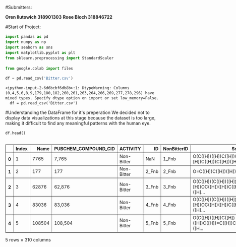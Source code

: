 #Submitters:

**Oren Ilutowich 318901303**
**Roee Bloch 318846722**


#Start of Project:


```python
import pandas as pd
import numpy as np
import seaborn as sns
import matplotlib.pyplot as plt
from sklearn.preprocessing import StandardScaler

from google.colab import files
```


```python
df = pd.read_csv('Bitter.csv')
```

    <ipython-input-2-6d6bcbf6db8b>:1: DtypeWarning: Columns (0,4,5,6,8,9,179,180,182,260,261,263,264,266,269,277,278,296) have mixed types. Specify dtype option on import or set low_memory=False.
      df = pd.read_csv('Bitter.csv')
    

#Understanding the DataFrame for it's preperation
We decided not to display data visualizations at this stage because the dataset is too large, making it difficult to find any meaningful patterns with the human eye.


```python
df.head()
```





  <div id="df-c2b4caec-9351-4525-9ad3-53108ce52e77" class="colab-df-container">
    <div>
<style scoped>
    .dataframe tbody tr th:only-of-type {
        vertical-align: middle;
    }

    .dataframe tbody tr th {
        vertical-align: top;
    }

    .dataframe thead th {
        text-align: right;
    }
</style>
<table border="1" class="dataframe">
  <thead>
    <tr style="text-align: right;">
      <th></th>
      <th>Index</th>
      <th>Name</th>
      <th>PUBCHEM_COMPOUND_CID</th>
      <th>ACTIVITY</th>
      <th>ID</th>
      <th>NonBitterID</th>
      <th>Smiles</th>
      <th>Frequency</th>
      <th>Canonical_Smiles</th>
      <th>Standardize_Actions_Taken</th>
      <th>...</th>
      <th>Kappa_2_AM</th>
      <th>Kappa_3</th>
      <th>Kappa_3_AM</th>
      <th>PHI</th>
      <th>SC_0</th>
      <th>SC_1</th>
      <th>SC_2</th>
      <th>SC_3_C</th>
      <th>SC_3_CH</th>
      <th>SC_3_P</th>
    </tr>
  </thead>
  <tbody>
    <tr>
      <th>0</th>
      <td>1</td>
      <td>7765</td>
      <td>7,765</td>
      <td>Non-Bitter</td>
      <td>NaN</td>
      <td>1_Fnb</td>
      <td>O(C([H])([H])C([H])([H])[H])C([H])(C([H])([H])...</td>
      <td>1.0</td>
      <td>CCOC(C)OCC</td>
      <td>NaN</td>
      <td>...</td>
      <td>5.06450</td>
      <td>5.00000</td>
      <td>4.92000</td>
      <td>5.01386</td>
      <td>8.0</td>
      <td>7.0</td>
      <td>7.0</td>
      <td>1.0</td>
      <td>0.0</td>
      <td>6.0</td>
    </tr>
    <tr>
      <th>1</th>
      <td>2</td>
      <td>177</td>
      <td>177</td>
      <td>Non-Bitter</td>
      <td>2_Fnb</td>
      <td>2_Fnb</td>
      <td>O=C([H])C([H])([H])[H]</td>
      <td>1.0</td>
      <td>CC=O</td>
      <td>NaN</td>
      <td>...</td>
      <td>1.67000</td>
      <td>0.00000</td>
      <td>0.00000</td>
      <td>1.48630</td>
      <td>3.0</td>
      <td>2.0</td>
      <td>1.0</td>
      <td>0.0</td>
      <td>0.0</td>
      <td>0.0</td>
    </tr>
    <tr>
      <th>2</th>
      <td>3</td>
      <td>62876</td>
      <td>62,876</td>
      <td>Non-Bitter</td>
      <td>3_Fnb</td>
      <td>3_Fnb</td>
      <td>O(C([H])(C([H])([H])[H])OC([H])([H])C([H])([H]...</td>
      <td>1.0</td>
      <td>CCCCOC(C)OCCc1ccccc1</td>
      <td>StandardizeStereo\nStandardizeStereo_ChiralFlag</td>
      <td>...</td>
      <td>8.31033</td>
      <td>7.05817</td>
      <td>6.36993</td>
      <td>6.85916</td>
      <td>16.0</td>
      <td>16.0</td>
      <td>18.0</td>
      <td>2.0</td>
      <td>0.0</td>
      <td>19.0</td>
    </tr>
    <tr>
      <th>3</th>
      <td>4</td>
      <td>83036</td>
      <td>83,036</td>
      <td>Non-Bitter</td>
      <td>4_Fnb</td>
      <td>4_Fnb</td>
      <td>O(C([H])(C([H])([H])[H])OC([H])([H])C([H])([H]...</td>
      <td>1.0</td>
      <td>CC(C)CCOC(C)OCCC(C)C</td>
      <td>NaN</td>
      <td>...</td>
      <td>8.24664</td>
      <td>11.00000</td>
      <td>10.92000</td>
      <td>8.19952</td>
      <td>14.0</td>
      <td>13.0</td>
      <td>15.0</td>
      <td>3.0</td>
      <td>0.0</td>
      <td>12.0</td>
    </tr>
    <tr>
      <th>4</th>
      <td>5</td>
      <td>108504</td>
      <td>108,504</td>
      <td>Non-Bitter</td>
      <td>5_Fnb</td>
      <td>5_Fnb</td>
      <td>O(C([H])([H])C([H])([H])C([H])=C([H])C([H])([H...</td>
      <td>1.0</td>
      <td>CCOC(C)OCCC=CCC</td>
      <td>StandardizeStereo\nStandardizeStereo_ChiralFlag</td>
      <td>...</td>
      <td>8.75380</td>
      <td>9.00000</td>
      <td>8.65999</td>
      <td>8.50578</td>
      <td>12.0</td>
      <td>11.0</td>
      <td>11.0</td>
      <td>1.0</td>
      <td>0.0</td>
      <td>10.0</td>
    </tr>
  </tbody>
</table>
<p>5 rows × 310 columns</p>
</div>
    <div class="colab-df-buttons">

  <div class="colab-df-container">
    <button class="colab-df-convert" onclick="convertToInteractive('df-c2b4caec-9351-4525-9ad3-53108ce52e77')"
            title="Convert this dataframe to an interactive table."
            style="display:none;">

  <svg xmlns="http://www.w3.org/2000/svg" height="24px" viewBox="0 -960 960 960">
    <path d="M120-120v-720h720v720H120Zm60-500h600v-160H180v160Zm220 220h160v-160H400v160Zm0 220h160v-160H400v160ZM180-400h160v-160H180v160Zm440 0h160v-160H620v160ZM180-180h160v-160H180v160Zm440 0h160v-160H620v160Z"/>
  </svg>
    </button>

  <style>
    .colab-df-container {
      display:flex;
      gap: 12px;
    }

    .colab-df-convert {
      background-color: #E8F0FE;
      border: none;
      border-radius: 50%;
      cursor: pointer;
      display: none;
      fill: #1967D2;
      height: 32px;
      padding: 0 0 0 0;
      width: 32px;
    }

    .colab-df-convert:hover {
      background-color: #E2EBFA;
      box-shadow: 0px 1px 2px rgba(60, 64, 67, 0.3), 0px 1px 3px 1px rgba(60, 64, 67, 0.15);
      fill: #174EA6;
    }

    .colab-df-buttons div {
      margin-bottom: 4px;
    }

    [theme=dark] .colab-df-convert {
      background-color: #3B4455;
      fill: #D2E3FC;
    }

    [theme=dark] .colab-df-convert:hover {
      background-color: #434B5C;
      box-shadow: 0px 1px 3px 1px rgba(0, 0, 0, 0.15);
      filter: drop-shadow(0px 1px 2px rgba(0, 0, 0, 0.3));
      fill: #FFFFFF;
    }
  </style>

    <script>
      const buttonEl =
        document.querySelector('#df-c2b4caec-9351-4525-9ad3-53108ce52e77 button.colab-df-convert');
      buttonEl.style.display =
        google.colab.kernel.accessAllowed ? 'block' : 'none';

      async function convertToInteractive(key) {
        const element = document.querySelector('#df-c2b4caec-9351-4525-9ad3-53108ce52e77');
        const dataTable =
          await google.colab.kernel.invokeFunction('convertToInteractive',
                                                    [key], {});
        if (!dataTable) return;

        const docLinkHtml = 'Like what you see? Visit the ' +
          '<a target="_blank" href=https://colab.research.google.com/notebooks/data_table.ipynb>data table notebook</a>'
          + ' to learn more about interactive tables.';
        element.innerHTML = '';
        dataTable['output_type'] = 'display_data';
        await google.colab.output.renderOutput(dataTable, element);
        const docLink = document.createElement('div');
        docLink.innerHTML = docLinkHtml;
        element.appendChild(docLink);
      }
    </script>
  </div>


<div id="df-4b75b17e-4881-44a8-b627-ca211222cb2d">
  <button class="colab-df-quickchart" onclick="quickchart('df-4b75b17e-4881-44a8-b627-ca211222cb2d')"
            title="Suggest charts"
            style="display:none;">

<svg xmlns="http://www.w3.org/2000/svg" height="24px"viewBox="0 0 24 24"
     width="24px">
    <g>
        <path d="M19 3H5c-1.1 0-2 .9-2 2v14c0 1.1.9 2 2 2h14c1.1 0 2-.9 2-2V5c0-1.1-.9-2-2-2zM9 17H7v-7h2v7zm4 0h-2V7h2v10zm4 0h-2v-4h2v4z"/>
    </g>
</svg>
  </button>

<style>
  .colab-df-quickchart {
      --bg-color: #E8F0FE;
      --fill-color: #1967D2;
      --hover-bg-color: #E2EBFA;
      --hover-fill-color: #174EA6;
      --disabled-fill-color: #AAA;
      --disabled-bg-color: #DDD;
  }

  [theme=dark] .colab-df-quickchart {
      --bg-color: #3B4455;
      --fill-color: #D2E3FC;
      --hover-bg-color: #434B5C;
      --hover-fill-color: #FFFFFF;
      --disabled-bg-color: #3B4455;
      --disabled-fill-color: #666;
  }

  .colab-df-quickchart {
    background-color: var(--bg-color);
    border: none;
    border-radius: 50%;
    cursor: pointer;
    display: none;
    fill: var(--fill-color);
    height: 32px;
    padding: 0;
    width: 32px;
  }

  .colab-df-quickchart:hover {
    background-color: var(--hover-bg-color);
    box-shadow: 0 1px 2px rgba(60, 64, 67, 0.3), 0 1px 3px 1px rgba(60, 64, 67, 0.15);
    fill: var(--button-hover-fill-color);
  }

  .colab-df-quickchart-complete:disabled,
  .colab-df-quickchart-complete:disabled:hover {
    background-color: var(--disabled-bg-color);
    fill: var(--disabled-fill-color);
    box-shadow: none;
  }

  .colab-df-spinner {
    border: 2px solid var(--fill-color);
    border-color: transparent;
    border-bottom-color: var(--fill-color);
    animation:
      spin 1s steps(1) infinite;
  }

  @keyframes spin {
    0% {
      border-color: transparent;
      border-bottom-color: var(--fill-color);
      border-left-color: var(--fill-color);
    }
    20% {
      border-color: transparent;
      border-left-color: var(--fill-color);
      border-top-color: var(--fill-color);
    }
    30% {
      border-color: transparent;
      border-left-color: var(--fill-color);
      border-top-color: var(--fill-color);
      border-right-color: var(--fill-color);
    }
    40% {
      border-color: transparent;
      border-right-color: var(--fill-color);
      border-top-color: var(--fill-color);
    }
    60% {
      border-color: transparent;
      border-right-color: var(--fill-color);
    }
    80% {
      border-color: transparent;
      border-right-color: var(--fill-color);
      border-bottom-color: var(--fill-color);
    }
    90% {
      border-color: transparent;
      border-bottom-color: var(--fill-color);
    }
  }
</style>

  <script>
    async function quickchart(key) {
      const quickchartButtonEl =
        document.querySelector('#' + key + ' button');
      quickchartButtonEl.disabled = true;  // To prevent multiple clicks.
      quickchartButtonEl.classList.add('colab-df-spinner');
      try {
        const charts = await google.colab.kernel.invokeFunction(
            'suggestCharts', [key], {});
      } catch (error) {
        console.error('Error during call to suggestCharts:', error);
      }
      quickchartButtonEl.classList.remove('colab-df-spinner');
      quickchartButtonEl.classList.add('colab-df-quickchart-complete');
    }
    (() => {
      let quickchartButtonEl =
        document.querySelector('#df-4b75b17e-4881-44a8-b627-ca211222cb2d button');
      quickchartButtonEl.style.display =
        google.colab.kernel.accessAllowed ? 'block' : 'none';
    })();
  </script>
</div>

    </div>
  </div>





```python
df.shape
```




    (2075, 310)




```python
df.describe()
```





  <div id="df-4822b446-b2fd-40de-a73e-7a4d4d3e42b8" class="colab-df-container">
    <div>
<style scoped>
    .dataframe tbody tr th:only-of-type {
        vertical-align: middle;
    }

    .dataframe tbody tr th {
        vertical-align: top;
    }

    .dataframe thead th {
        text-align: right;
    }
</style>
<table border="1" class="dataframe">
  <thead>
    <tr style="text-align: right;">
      <th></th>
      <th>Frequency</th>
      <th>ALogP98</th>
      <th>ALogP98_Unknown</th>
      <th>ES_Sum_aaaC</th>
      <th>ES_Sum_aaCH</th>
      <th>ES_Sum_aaN</th>
      <th>ES_Sum_aaNH</th>
      <th>ES_Sum_aaO</th>
      <th>ES_Sum_aaS</th>
      <th>ES_Sum_aasC</th>
      <th>...</th>
      <th>Kappa_2_AM</th>
      <th>Kappa_3</th>
      <th>Kappa_3_AM</th>
      <th>PHI</th>
      <th>SC_0</th>
      <th>SC_1</th>
      <th>SC_2</th>
      <th>SC_3_C</th>
      <th>SC_3_CH</th>
      <th>SC_3_P</th>
    </tr>
  </thead>
  <tbody>
    <tr>
      <th>count</th>
      <td>1528.0</td>
      <td>2074.000000</td>
      <td>2074.000000</td>
      <td>2075.000000</td>
      <td>2075.000000</td>
      <td>2075.000000</td>
      <td>2075.000000</td>
      <td>2075.000000</td>
      <td>2075.000000</td>
      <td>2075.000000</td>
      <td>...</td>
      <td>2074.000000</td>
      <td>2074.000000</td>
      <td>2074.000000</td>
      <td>2074.000000</td>
      <td>2074.000000</td>
      <td>2074.000000</td>
      <td>2074.000000</td>
      <td>2074.000000</td>
      <td>2074.000000</td>
      <td>2074.000000</td>
    </tr>
    <tr>
      <th>mean</th>
      <td>1.0</td>
      <td>1.963849</td>
      <td>0.036644</td>
      <td>0.062817</td>
      <td>3.634440</td>
      <td>0.449053</td>
      <td>0.052508</td>
      <td>0.220668</td>
      <td>0.023923</td>
      <td>0.563807</td>
      <td>...</td>
      <td>5.698783</td>
      <td>5.007059</td>
      <td>4.492908</td>
      <td>4.792347</td>
      <td>14.308100</td>
      <td>14.430569</td>
      <td>18.829315</td>
      <td>4.572806</td>
      <td>0.009643</td>
      <td>22.341369</td>
    </tr>
    <tr>
      <th>std</th>
      <td>0.0</td>
      <td>1.995334</td>
      <td>0.200356</td>
      <td>0.388360</td>
      <td>5.113806</td>
      <td>1.798219</td>
      <td>0.468336</td>
      <td>1.111293</td>
      <td>0.192800</td>
      <td>1.601901</td>
      <td>...</td>
      <td>4.204547</td>
      <td>4.140302</td>
      <td>3.910648</td>
      <td>3.898014</td>
      <td>9.387158</td>
      <td>10.276977</td>
      <td>15.720478</td>
      <td>5.342107</td>
      <td>0.102565</td>
      <td>22.543845</td>
    </tr>
    <tr>
      <th>min</th>
      <td>1.0</td>
      <td>-24.030000</td>
      <td>0.000000</td>
      <td>0.000000</td>
      <td>0.000000</td>
      <td>0.000000</td>
      <td>0.000000</td>
      <td>0.000000</td>
      <td>0.000000</td>
      <td>-47.474000</td>
      <td>...</td>
      <td>0.000000</td>
      <td>0.000000</td>
      <td>0.000000</td>
      <td>0.000000</td>
      <td>2.000000</td>
      <td>1.000000</td>
      <td>0.000000</td>
      <td>0.000000</td>
      <td>0.000000</td>
      <td>0.000000</td>
    </tr>
    <tr>
      <th>25%</th>
      <td>1.0</td>
      <td>1.073750</td>
      <td>0.000000</td>
      <td>0.000000</td>
      <td>0.000000</td>
      <td>0.000000</td>
      <td>0.000000</td>
      <td>0.000000</td>
      <td>0.000000</td>
      <td>0.000000</td>
      <td>...</td>
      <td>3.384270</td>
      <td>2.493070</td>
      <td>2.062140</td>
      <td>2.639703</td>
      <td>10.000000</td>
      <td>9.000000</td>
      <td>10.000000</td>
      <td>2.000000</td>
      <td>0.000000</td>
      <td>10.000000</td>
    </tr>
    <tr>
      <th>50%</th>
      <td>1.0</td>
      <td>2.074000</td>
      <td>0.000000</td>
      <td>0.000000</td>
      <td>0.000000</td>
      <td>0.000000</td>
      <td>0.000000</td>
      <td>0.000000</td>
      <td>0.000000</td>
      <td>0.000000</td>
      <td>...</td>
      <td>4.905980</td>
      <td>4.000000</td>
      <td>3.446685</td>
      <td>3.976895</td>
      <td>12.000000</td>
      <td>12.000000</td>
      <td>15.000000</td>
      <td>3.000000</td>
      <td>0.000000</td>
      <td>16.000000</td>
    </tr>
    <tr>
      <th>75%</th>
      <td>1.0</td>
      <td>3.011250</td>
      <td>0.000000</td>
      <td>0.000000</td>
      <td>7.054500</td>
      <td>0.000000</td>
      <td>0.000000</td>
      <td>0.000000</td>
      <td>0.000000</td>
      <td>1.069500</td>
      <td>...</td>
      <td>7.086882</td>
      <td>6.393018</td>
      <td>5.862315</td>
      <td>6.066800</td>
      <td>16.750000</td>
      <td>17.000000</td>
      <td>22.000000</td>
      <td>6.000000</td>
      <td>0.000000</td>
      <td>27.000000</td>
    </tr>
    <tr>
      <th>max</th>
      <td>1.0</td>
      <td>22.258000</td>
      <td>2.000000</td>
      <td>4.855000</td>
      <td>35.843000</td>
      <td>21.678000</td>
      <td>8.359000</td>
      <td>10.961000</td>
      <td>1.758000</td>
      <td>13.481000</td>
      <td>...</td>
      <td>106.229000</td>
      <td>91.331300</td>
      <td>75.061700</td>
      <td>89.578200</td>
      <td>246.000000</td>
      <td>252.000000</td>
      <td>340.000000</td>
      <td>82.000000</td>
      <td>2.000000</td>
      <td>398.000000</td>
    </tr>
  </tbody>
</table>
<p>8 rows × 274 columns</p>
</div>
    <div class="colab-df-buttons">

  <div class="colab-df-container">
    <button class="colab-df-convert" onclick="convertToInteractive('df-4822b446-b2fd-40de-a73e-7a4d4d3e42b8')"
            title="Convert this dataframe to an interactive table."
            style="display:none;">

  <svg xmlns="http://www.w3.org/2000/svg" height="24px" viewBox="0 -960 960 960">
    <path d="M120-120v-720h720v720H120Zm60-500h600v-160H180v160Zm220 220h160v-160H400v160Zm0 220h160v-160H400v160ZM180-400h160v-160H180v160Zm440 0h160v-160H620v160ZM180-180h160v-160H180v160Zm440 0h160v-160H620v160Z"/>
  </svg>
    </button>

  <style>
    .colab-df-container {
      display:flex;
      gap: 12px;
    }

    .colab-df-convert {
      background-color: #E8F0FE;
      border: none;
      border-radius: 50%;
      cursor: pointer;
      display: none;
      fill: #1967D2;
      height: 32px;
      padding: 0 0 0 0;
      width: 32px;
    }

    .colab-df-convert:hover {
      background-color: #E2EBFA;
      box-shadow: 0px 1px 2px rgba(60, 64, 67, 0.3), 0px 1px 3px 1px rgba(60, 64, 67, 0.15);
      fill: #174EA6;
    }

    .colab-df-buttons div {
      margin-bottom: 4px;
    }

    [theme=dark] .colab-df-convert {
      background-color: #3B4455;
      fill: #D2E3FC;
    }

    [theme=dark] .colab-df-convert:hover {
      background-color: #434B5C;
      box-shadow: 0px 1px 3px 1px rgba(0, 0, 0, 0.15);
      filter: drop-shadow(0px 1px 2px rgba(0, 0, 0, 0.3));
      fill: #FFFFFF;
    }
  </style>

    <script>
      const buttonEl =
        document.querySelector('#df-4822b446-b2fd-40de-a73e-7a4d4d3e42b8 button.colab-df-convert');
      buttonEl.style.display =
        google.colab.kernel.accessAllowed ? 'block' : 'none';

      async function convertToInteractive(key) {
        const element = document.querySelector('#df-4822b446-b2fd-40de-a73e-7a4d4d3e42b8');
        const dataTable =
          await google.colab.kernel.invokeFunction('convertToInteractive',
                                                    [key], {});
        if (!dataTable) return;

        const docLinkHtml = 'Like what you see? Visit the ' +
          '<a target="_blank" href=https://colab.research.google.com/notebooks/data_table.ipynb>data table notebook</a>'
          + ' to learn more about interactive tables.';
        element.innerHTML = '';
        dataTable['output_type'] = 'display_data';
        await google.colab.output.renderOutput(dataTable, element);
        const docLink = document.createElement('div');
        docLink.innerHTML = docLinkHtml;
        element.appendChild(docLink);
      }
    </script>
  </div>


<div id="df-522be352-0d45-435d-964d-3b17d32e2226">
  <button class="colab-df-quickchart" onclick="quickchart('df-522be352-0d45-435d-964d-3b17d32e2226')"
            title="Suggest charts"
            style="display:none;">

<svg xmlns="http://www.w3.org/2000/svg" height="24px"viewBox="0 0 24 24"
     width="24px">
    <g>
        <path d="M19 3H5c-1.1 0-2 .9-2 2v14c0 1.1.9 2 2 2h14c1.1 0 2-.9 2-2V5c0-1.1-.9-2-2-2zM9 17H7v-7h2v7zm4 0h-2V7h2v10zm4 0h-2v-4h2v4z"/>
    </g>
</svg>
  </button>

<style>
  .colab-df-quickchart {
      --bg-color: #E8F0FE;
      --fill-color: #1967D2;
      --hover-bg-color: #E2EBFA;
      --hover-fill-color: #174EA6;
      --disabled-fill-color: #AAA;
      --disabled-bg-color: #DDD;
  }

  [theme=dark] .colab-df-quickchart {
      --bg-color: #3B4455;
      --fill-color: #D2E3FC;
      --hover-bg-color: #434B5C;
      --hover-fill-color: #FFFFFF;
      --disabled-bg-color: #3B4455;
      --disabled-fill-color: #666;
  }

  .colab-df-quickchart {
    background-color: var(--bg-color);
    border: none;
    border-radius: 50%;
    cursor: pointer;
    display: none;
    fill: var(--fill-color);
    height: 32px;
    padding: 0;
    width: 32px;
  }

  .colab-df-quickchart:hover {
    background-color: var(--hover-bg-color);
    box-shadow: 0 1px 2px rgba(60, 64, 67, 0.3), 0 1px 3px 1px rgba(60, 64, 67, 0.15);
    fill: var(--button-hover-fill-color);
  }

  .colab-df-quickchart-complete:disabled,
  .colab-df-quickchart-complete:disabled:hover {
    background-color: var(--disabled-bg-color);
    fill: var(--disabled-fill-color);
    box-shadow: none;
  }

  .colab-df-spinner {
    border: 2px solid var(--fill-color);
    border-color: transparent;
    border-bottom-color: var(--fill-color);
    animation:
      spin 1s steps(1) infinite;
  }

  @keyframes spin {
    0% {
      border-color: transparent;
      border-bottom-color: var(--fill-color);
      border-left-color: var(--fill-color);
    }
    20% {
      border-color: transparent;
      border-left-color: var(--fill-color);
      border-top-color: var(--fill-color);
    }
    30% {
      border-color: transparent;
      border-left-color: var(--fill-color);
      border-top-color: var(--fill-color);
      border-right-color: var(--fill-color);
    }
    40% {
      border-color: transparent;
      border-right-color: var(--fill-color);
      border-top-color: var(--fill-color);
    }
    60% {
      border-color: transparent;
      border-right-color: var(--fill-color);
    }
    80% {
      border-color: transparent;
      border-right-color: var(--fill-color);
      border-bottom-color: var(--fill-color);
    }
    90% {
      border-color: transparent;
      border-bottom-color: var(--fill-color);
    }
  }
</style>

  <script>
    async function quickchart(key) {
      const quickchartButtonEl =
        document.querySelector('#' + key + ' button');
      quickchartButtonEl.disabled = true;  // To prevent multiple clicks.
      quickchartButtonEl.classList.add('colab-df-spinner');
      try {
        const charts = await google.colab.kernel.invokeFunction(
            'suggestCharts', [key], {});
      } catch (error) {
        console.error('Error during call to suggestCharts:', error);
      }
      quickchartButtonEl.classList.remove('colab-df-spinner');
      quickchartButtonEl.classList.add('colab-df-quickchart-complete');
    }
    (() => {
      let quickchartButtonEl =
        document.querySelector('#df-522be352-0d45-435d-964d-3b17d32e2226 button');
      quickchartButtonEl.style.display =
        google.colab.kernel.accessAllowed ? 'block' : 'none';
    })();
  </script>
</div>

    </div>
  </div>





```python
df.columns
```




    Index(['Index', 'Name', 'PUBCHEM_COMPOUND_CID', 'ACTIVITY', 'ID',
           'NonBitterID', 'Smiles', 'Frequency', 'Canonical_Smiles',
           'Standardize_Actions_Taken',
           ...
           'Kappa_2_AM', 'Kappa_3', 'Kappa_3_AM', 'PHI', 'SC_0', 'SC_1', 'SC_2',
           'SC_3_C', 'SC_3_CH', 'SC_3_P'],
          dtype='object', length=310)




```python
df.dtypes.unique()
```




    array([dtype('O'), dtype('float64'), dtype('int64'), dtype('bool')],
          dtype=object)




```python
df.isnull().sum().sort_values(ascending=0)
```




<div>
<style scoped>
    .dataframe tbody tr th:only-of-type {
        vertical-align: middle;
    }

    .dataframe tbody tr th {
        vertical-align: top;
    }

    .dataframe thead th {
        text-align: right;
    }
</style>
<table border="1" class="dataframe">
  <thead>
    <tr style="text-align: right;">
      <th></th>
      <th>0</th>
    </tr>
  </thead>
  <tbody>
    <tr>
      <th>Standardize_Actions_Taken</th>
      <td>1674</td>
    </tr>
    <tr>
      <th>ID</th>
      <td>679</td>
    </tr>
    <tr>
      <th>Smiles</th>
      <td>547</td>
    </tr>
    <tr>
      <th>Canonical_Smiles</th>
      <td>547</td>
    </tr>
    <tr>
      <th>Frequency</th>
      <td>547</td>
    </tr>
    <tr>
      <th>...</th>
      <td>...</td>
    </tr>
    <tr>
      <th>ES_Count_sssCH</th>
      <td>0</td>
    </tr>
    <tr>
      <th>ES_Count_sssdAs</th>
      <td>0</td>
    </tr>
    <tr>
      <th>ES_Count_ssSe</th>
      <td>0</td>
    </tr>
    <tr>
      <th>ES_Count_sssGeH</th>
      <td>0</td>
    </tr>
    <tr>
      <th>ES_Count_ssssB</th>
      <td>0</td>
    </tr>
  </tbody>
</table>
<p>310 rows × 1 columns</p>
</div><br><label><b>dtype:</b> int64</label>



#Creating a new copy of the DataFrame excluding features with non-beneficiary data:


```python
new_df = df.copy()
```


```python
new_df['ACTIVITY'].replace(['Bitter', 'Non-Bitter'], [int(1), int(0)], inplace=True)
```

    <ipython-input-10-39960398d54f>:1: FutureWarning: A value is trying to be set on a copy of a DataFrame or Series through chained assignment using an inplace method.
    The behavior will change in pandas 3.0. This inplace method will never work because the intermediate object on which we are setting values always behaves as a copy.
    
    For example, when doing 'df[col].method(value, inplace=True)', try using 'df.method({col: value}, inplace=True)' or df[col] = df[col].method(value) instead, to perform the operation inplace on the original object.
    
    
      new_df['ACTIVITY'].replace(['Bitter', 'Non-Bitter'], [int(1), int(0)], inplace=True)
    <ipython-input-10-39960398d54f>:1: FutureWarning: Downcasting behavior in `replace` is deprecated and will be removed in a future version. To retain the old behavior, explicitly call `result.infer_objects(copy=False)`. To opt-in to the future behavior, set `pd.set_option('future.no_silent_downcasting', True)`
      new_df['ACTIVITY'].replace(['Bitter', 'Non-Bitter'], [int(1), int(0)], inplace=True)
    


```python
cols_to_remove = new_df.select_dtypes(include='object').columns
new_df = new_df.drop(columns=cols_to_remove)

print(cols_to_remove, len(cols_to_remove))
print("New Shape: ", new_df.shape)

# Columns that are from type object, to be removed
```

    Index(['Index', 'Name', 'PUBCHEM_COMPOUND_CID', 'ID', 'NonBitterID', 'Smiles',
           'Canonical_Smiles', 'Standardize_Actions_Taken', 'Apol',
           'Gasteiger_Charges', 'Molecular_Formula', 'Molecular_Composition',
           'Molecular_Weight', 'Molecular_Mass', 'VSA_TotalArea',
           'VSA_AtomicAreas', 'VSA_AlogP', 'VSA_MR', 'VSA_PartialCharge',
           'Molecular_SurfaceArea', 'Molecular_PolarSurfaceArea', 'Molecular_SASA',
           'Molecular_PolarSASA', 'Molecular_SAVol', 'E_ADJ_equ', 'E_ADJ_mag',
           'E_DIST_equ', 'E_DIST_mag', 'V_ADJ_equ', 'V_ADJ_mag', 'V_DIST_equ',
           'V_DIST_mag', 'Wiener', 'Zagreb'],
          dtype='object') 34
    New Shape:  (2075, 276)
    


```python
cols_to_remove = new_df.columns[new_df.apply(lambda col: col.value_counts().max() > len(df) / 2)]

cols_to_remove = cols_to_remove[cols_to_remove != 'ACTIVITY']  # Exclude 'ACTIVITY' column
new_df = new_df.drop(columns=cols_to_remove)

print(cols_to_remove, len(cols_to_remove))
print("New Shape: ", new_df.shape)

# Columns that have more than 50% of values are the same, to be removed
```

    Index(['Frequency', 'ALogP98_Unknown', 'ES_Sum_aaaC', 'ES_Sum_aaCH',
           'ES_Sum_aaN', 'ES_Sum_aaNH', 'ES_Sum_aaO', 'ES_Sum_aaS', 'ES_Sum_aasC',
           'ES_Sum_aaSe',
           ...
           'Num_UnknownPseudoStereoAtoms', 'Num_MesoStereoAtoms',
           'Num_EnhancedStereoAtoms', 'Num_QueryAtoms', 'Num_QueryBonds',
           'Num_H_Donors', 'Num_H_Donors_Lipinski', 'CHI_3_CH', 'CHI_V_3_CH',
           'SC_3_CH'],
          dtype='object', length=210) 210
    New Shape:  (2075, 66)
    


```python
cols_to_remove = new_df.columns[new_df.isnull().mean() > 0.05]
print(cols_to_remove, len(cols_to_remove))

# Columns that have more than 5% of values as null, there are none, but in theory to be removed
```

    Index([], dtype='object') 0
    


```python
new_df.head()
```





  <div id="df-ac9449c7-a811-4cf4-9f80-edda8f18134e" class="colab-df-container">
    <div>
<style scoped>
    .dataframe tbody tr th:only-of-type {
        vertical-align: middle;
    }

    .dataframe tbody tr th {
        vertical-align: top;
    }

    .dataframe thead th {
        text-align: right;
    }
</style>
<table border="1" class="dataframe">
  <thead>
    <tr style="text-align: right;">
      <th></th>
      <th>ACTIVITY</th>
      <th>ALogP98</th>
      <th>ES_Sum_dO</th>
      <th>ES_Sum_dssC</th>
      <th>ES_Sum_sCH3</th>
      <th>ES_Sum_ssCH2</th>
      <th>ES_Count_dssC</th>
      <th>ES_Count_sCH3</th>
      <th>ES_Count_ssCH2</th>
      <th>LogD</th>
      <th>...</th>
      <th>Kappa_2</th>
      <th>Kappa_2_AM</th>
      <th>Kappa_3</th>
      <th>Kappa_3_AM</th>
      <th>PHI</th>
      <th>SC_0</th>
      <th>SC_1</th>
      <th>SC_2</th>
      <th>SC_3_C</th>
      <th>SC_3_P</th>
    </tr>
  </thead>
  <tbody>
    <tr>
      <th>0</th>
      <td>0</td>
      <td>0.777</td>
      <td>0.000</td>
      <td>0.0</td>
      <td>5.803</td>
      <td>1.446</td>
      <td>0</td>
      <td>3</td>
      <td>2</td>
      <td>0.777</td>
      <td>...</td>
      <td>5.14285</td>
      <td>5.06450</td>
      <td>5.00000</td>
      <td>4.92000</td>
      <td>5.01386</td>
      <td>8.0</td>
      <td>7.0</td>
      <td>7.0</td>
      <td>1.0</td>
      <td>6.0</td>
    </tr>
    <tr>
      <th>1</th>
      <td>0</td>
      <td>-0.183</td>
      <td>8.805</td>
      <td>0.0</td>
      <td>1.444</td>
      <td>0.000</td>
      <td>0</td>
      <td>1</td>
      <td>0</td>
      <td>-0.183</td>
      <td>...</td>
      <td>2.00000</td>
      <td>1.67000</td>
      <td>0.00000</td>
      <td>0.00000</td>
      <td>1.48630</td>
      <td>3.0</td>
      <td>2.0</td>
      <td>1.0</td>
      <td>0.0</td>
      <td>0.0</td>
    </tr>
    <tr>
      <th>2</th>
      <td>0</td>
      <td>3.313</td>
      <td>0.000</td>
      <td>0.0</td>
      <td>4.116</td>
      <td>4.727</td>
      <td>0</td>
      <td>2</td>
      <td>5</td>
      <td>3.313</td>
      <td>...</td>
      <td>9.07407</td>
      <td>8.31033</td>
      <td>7.05817</td>
      <td>6.36993</td>
      <td>6.85916</td>
      <td>16.0</td>
      <td>16.0</td>
      <td>18.0</td>
      <td>2.0</td>
      <td>19.0</td>
    </tr>
    <tr>
      <th>3</th>
      <td>0</td>
      <td>3.240</td>
      <td>0.000</td>
      <td>0.0</td>
      <td>10.781</td>
      <td>3.830</td>
      <td>0</td>
      <td>5</td>
      <td>4</td>
      <td>3.240</td>
      <td>...</td>
      <td>8.31999</td>
      <td>8.24664</td>
      <td>11.00000</td>
      <td>10.92000</td>
      <td>8.19952</td>
      <td>14.0</td>
      <td>13.0</td>
      <td>15.0</td>
      <td>3.0</td>
      <td>12.0</td>
    </tr>
    <tr>
      <th>4</th>
      <td>0</td>
      <td>2.225</td>
      <td>0.000</td>
      <td>0.0</td>
      <td>6.017</td>
      <td>3.537</td>
      <td>0</td>
      <td>3</td>
      <td>4</td>
      <td>2.225</td>
      <td>...</td>
      <td>9.09090</td>
      <td>8.75380</td>
      <td>9.00000</td>
      <td>8.65999</td>
      <td>8.50578</td>
      <td>12.0</td>
      <td>11.0</td>
      <td>11.0</td>
      <td>1.0</td>
      <td>10.0</td>
    </tr>
  </tbody>
</table>
<p>5 rows × 66 columns</p>
</div>
    <div class="colab-df-buttons">

  <div class="colab-df-container">
    <button class="colab-df-convert" onclick="convertToInteractive('df-ac9449c7-a811-4cf4-9f80-edda8f18134e')"
            title="Convert this dataframe to an interactive table."
            style="display:none;">

  <svg xmlns="http://www.w3.org/2000/svg" height="24px" viewBox="0 -960 960 960">
    <path d="M120-120v-720h720v720H120Zm60-500h600v-160H180v160Zm220 220h160v-160H400v160Zm0 220h160v-160H400v160ZM180-400h160v-160H180v160Zm440 0h160v-160H620v160ZM180-180h160v-160H180v160Zm440 0h160v-160H620v160Z"/>
  </svg>
    </button>

  <style>
    .colab-df-container {
      display:flex;
      gap: 12px;
    }

    .colab-df-convert {
      background-color: #E8F0FE;
      border: none;
      border-radius: 50%;
      cursor: pointer;
      display: none;
      fill: #1967D2;
      height: 32px;
      padding: 0 0 0 0;
      width: 32px;
    }

    .colab-df-convert:hover {
      background-color: #E2EBFA;
      box-shadow: 0px 1px 2px rgba(60, 64, 67, 0.3), 0px 1px 3px 1px rgba(60, 64, 67, 0.15);
      fill: #174EA6;
    }

    .colab-df-buttons div {
      margin-bottom: 4px;
    }

    [theme=dark] .colab-df-convert {
      background-color: #3B4455;
      fill: #D2E3FC;
    }

    [theme=dark] .colab-df-convert:hover {
      background-color: #434B5C;
      box-shadow: 0px 1px 3px 1px rgba(0, 0, 0, 0.15);
      filter: drop-shadow(0px 1px 2px rgba(0, 0, 0, 0.3));
      fill: #FFFFFF;
    }
  </style>

    <script>
      const buttonEl =
        document.querySelector('#df-ac9449c7-a811-4cf4-9f80-edda8f18134e button.colab-df-convert');
      buttonEl.style.display =
        google.colab.kernel.accessAllowed ? 'block' : 'none';

      async function convertToInteractive(key) {
        const element = document.querySelector('#df-ac9449c7-a811-4cf4-9f80-edda8f18134e');
        const dataTable =
          await google.colab.kernel.invokeFunction('convertToInteractive',
                                                    [key], {});
        if (!dataTable) return;

        const docLinkHtml = 'Like what you see? Visit the ' +
          '<a target="_blank" href=https://colab.research.google.com/notebooks/data_table.ipynb>data table notebook</a>'
          + ' to learn more about interactive tables.';
        element.innerHTML = '';
        dataTable['output_type'] = 'display_data';
        await google.colab.output.renderOutput(dataTable, element);
        const docLink = document.createElement('div');
        docLink.innerHTML = docLinkHtml;
        element.appendChild(docLink);
      }
    </script>
  </div>


<div id="df-a8468aba-cc63-4358-9c05-f517137547bd">
  <button class="colab-df-quickchart" onclick="quickchart('df-a8468aba-cc63-4358-9c05-f517137547bd')"
            title="Suggest charts"
            style="display:none;">

<svg xmlns="http://www.w3.org/2000/svg" height="24px"viewBox="0 0 24 24"
     width="24px">
    <g>
        <path d="M19 3H5c-1.1 0-2 .9-2 2v14c0 1.1.9 2 2 2h14c1.1 0 2-.9 2-2V5c0-1.1-.9-2-2-2zM9 17H7v-7h2v7zm4 0h-2V7h2v10zm4 0h-2v-4h2v4z"/>
    </g>
</svg>
  </button>

<style>
  .colab-df-quickchart {
      --bg-color: #E8F0FE;
      --fill-color: #1967D2;
      --hover-bg-color: #E2EBFA;
      --hover-fill-color: #174EA6;
      --disabled-fill-color: #AAA;
      --disabled-bg-color: #DDD;
  }

  [theme=dark] .colab-df-quickchart {
      --bg-color: #3B4455;
      --fill-color: #D2E3FC;
      --hover-bg-color: #434B5C;
      --hover-fill-color: #FFFFFF;
      --disabled-bg-color: #3B4455;
      --disabled-fill-color: #666;
  }

  .colab-df-quickchart {
    background-color: var(--bg-color);
    border: none;
    border-radius: 50%;
    cursor: pointer;
    display: none;
    fill: var(--fill-color);
    height: 32px;
    padding: 0;
    width: 32px;
  }

  .colab-df-quickchart:hover {
    background-color: var(--hover-bg-color);
    box-shadow: 0 1px 2px rgba(60, 64, 67, 0.3), 0 1px 3px 1px rgba(60, 64, 67, 0.15);
    fill: var(--button-hover-fill-color);
  }

  .colab-df-quickchart-complete:disabled,
  .colab-df-quickchart-complete:disabled:hover {
    background-color: var(--disabled-bg-color);
    fill: var(--disabled-fill-color);
    box-shadow: none;
  }

  .colab-df-spinner {
    border: 2px solid var(--fill-color);
    border-color: transparent;
    border-bottom-color: var(--fill-color);
    animation:
      spin 1s steps(1) infinite;
  }

  @keyframes spin {
    0% {
      border-color: transparent;
      border-bottom-color: var(--fill-color);
      border-left-color: var(--fill-color);
    }
    20% {
      border-color: transparent;
      border-left-color: var(--fill-color);
      border-top-color: var(--fill-color);
    }
    30% {
      border-color: transparent;
      border-left-color: var(--fill-color);
      border-top-color: var(--fill-color);
      border-right-color: var(--fill-color);
    }
    40% {
      border-color: transparent;
      border-right-color: var(--fill-color);
      border-top-color: var(--fill-color);
    }
    60% {
      border-color: transparent;
      border-right-color: var(--fill-color);
    }
    80% {
      border-color: transparent;
      border-right-color: var(--fill-color);
      border-bottom-color: var(--fill-color);
    }
    90% {
      border-color: transparent;
      border-bottom-color: var(--fill-color);
    }
  }
</style>

  <script>
    async function quickchart(key) {
      const quickchartButtonEl =
        document.querySelector('#' + key + ' button');
      quickchartButtonEl.disabled = true;  // To prevent multiple clicks.
      quickchartButtonEl.classList.add('colab-df-spinner');
      try {
        const charts = await google.colab.kernel.invokeFunction(
            'suggestCharts', [key], {});
      } catch (error) {
        console.error('Error during call to suggestCharts:', error);
      }
      quickchartButtonEl.classList.remove('colab-df-spinner');
      quickchartButtonEl.classList.add('colab-df-quickchart-complete');
    }
    (() => {
      let quickchartButtonEl =
        document.querySelector('#df-a8468aba-cc63-4358-9c05-f517137547bd button');
      quickchartButtonEl.style.display =
        google.colab.kernel.accessAllowed ? 'block' : 'none';
    })();
  </script>
</div>

    </div>
  </div>




##Finding and Removing Features that have high outliers count: (Using IQR)


```python
Q1 = new_df.quantile(0.25)
Q3 = new_df.quantile(0.75)
IQR = Q3 - Q1

outliers = ((new_df < Q1 - 1.5 * IQR) | (new_df > Q3 + 1.5 * IQR))
outlier_percentage = outliers.sum() / len(new_df) * 100

# Drop columns with more than 10% outliers
threshold = 10
columns_to_drop = outlier_percentage[outlier_percentage > threshold].index
new_df = new_df.drop(columns=columns_to_drop)

print(columns_to_drop, len(columns_to_drop))
print("New Shape: ", new_df.shape)
```

    Index(['ES_Sum_dssC', 'ES_Count_dssC'], dtype='object') 2
    New Shape:  (2075, 64)
    

##Finding and Removing rows with too many outliers from the copy DataFrame:


```python
outliers = ((new_df<=(new_df.mean()-3*new_df.std())) | (new_df>=(new_df.mean()+3*new_df.std())))
outliers_count=outliers.sum(axis=1)
outliers_count.sort_values(ascending=0)
```




<div>
<style scoped>
    .dataframe tbody tr th:only-of-type {
        vertical-align: middle;
    }

    .dataframe tbody tr th {
        vertical-align: top;
    }

    .dataframe thead th {
        text-align: right;
    }
</style>
<table border="1" class="dataframe">
  <thead>
    <tr style="text-align: right;">
      <th></th>
      <th>0</th>
    </tr>
  </thead>
  <tbody>
    <tr>
      <th>1434</th>
      <td>55</td>
    </tr>
    <tr>
      <th>1289</th>
      <td>49</td>
    </tr>
    <tr>
      <th>2025</th>
      <td>48</td>
    </tr>
    <tr>
      <th>204</th>
      <td>44</td>
    </tr>
    <tr>
      <th>532</th>
      <td>39</td>
    </tr>
    <tr>
      <th>...</th>
      <td>...</td>
    </tr>
    <tr>
      <th>708</th>
      <td>0</td>
    </tr>
    <tr>
      <th>707</th>
      <td>0</td>
    </tr>
    <tr>
      <th>706</th>
      <td>0</td>
    </tr>
    <tr>
      <th>705</th>
      <td>0</td>
    </tr>
    <tr>
      <th>2074</th>
      <td>0</td>
    </tr>
  </tbody>
</table>
<p>2075 rows × 1 columns</p>
</div><br><label><b>dtype:</b> int64</label>




```python
outliers_rows_to_drop = new_df.index[outliers_count/len(new_df.columns)>0.2]
new_df = new_df.drop(outliers_rows_to_drop)

print(outliers_rows_to_drop, len(outliers_rows_to_drop))
print("New Shape: ", new_df.shape)

# Removing rows where more than 20% of their data are outliers.
```

    Index([ 204,  532, 1108, 1224, 1289, 1421, 1434, 1449, 1450, 1527, 1634, 1672,
           1674, 1681, 1708, 1724, 1733, 1741, 1758, 1767, 1831, 1892, 1916, 1993,
           1999, 2025, 2053, 2055],
          dtype='int64') 28
    New Shape:  (2047, 64)
    

##Finding and Removing variables with high correlation from the copy DataFrame: (keeping one)


```python
corr_matrix = new_df.corr().abs()
corr_matrix = corr_matrix.where(np.triu(np.ones(corr_matrix.shape), k=1).astype(bool))
high_corr_cols = corr_matrix.columns[(corr_matrix.max() > 0.8)].to_list()
new_df = new_df.drop(columns=high_corr_cols)

print(high_corr_cols, len(high_corr_cols))
print("New Shape: ", new_df.shape)

#Removing one of the two variables that have a correlation of more than 0.8 between them.
```

    ['ES_Count_sCH3', 'ES_Count_ssCH2', 'LogD', 'Num_Bonds', 'Num_ExplicitHydrogens', 'Num_ExplicitAtoms', 'Num_ExplicitBonds', 'Num_RingBonds', 'Num_Rings', 'Num_RingAssemblies', 'Num_Rings6', 'Num_Chains', 'Num_ChainAssemblies', 'Num_SingleBonds', 'Num_AliphaticSingleBonds', 'Num_AtomClasses', 'Num_H_Acceptors', 'Num_H_Acceptors_Lipinski', 'Organic_Count', 'Molecular_FractionalPolarSASA', 'CIC', 'IAC_Total', 'SIC', 'CHI_0', 'CHI_1', 'CHI_2', 'CHI_3_C', 'CHI_3_P', 'CHI_V_0', 'CHI_V_1', 'CHI_V_2', 'CHI_V_3_C', 'CHI_V_3_P', 'JY', 'Kappa_1', 'Kappa_1_AM', 'Kappa_2', 'Kappa_2_AM', 'Kappa_3', 'Kappa_3_AM', 'PHI', 'SC_0', 'SC_1', 'SC_2', 'SC_3_C', 'SC_3_P'] 46
    New Shape:  (2047, 18)
    

##The new final DataFrame


```python
new_df
```





  <div id="df-a0f97415-17da-4af0-925b-7b90d1cf4c7a" class="colab-df-container">
    <div>
<style scoped>
    .dataframe tbody tr th:only-of-type {
        vertical-align: middle;
    }

    .dataframe tbody tr th {
        vertical-align: top;
    }

    .dataframe thead th {
        text-align: right;
    }
</style>
<table border="1" class="dataframe">
  <thead>
    <tr style="text-align: right;">
      <th></th>
      <th>ACTIVITY</th>
      <th>ALogP98</th>
      <th>ES_Sum_dO</th>
      <th>ES_Sum_sCH3</th>
      <th>ES_Sum_ssCH2</th>
      <th>Molecular_Solubility</th>
      <th>HBA_Count</th>
      <th>NPlusO_Count</th>
      <th>Num_Atoms</th>
      <th>Num_Hydrogens</th>
      <th>Num_RotatableBonds</th>
      <th>Num_DoubleBonds</th>
      <th>Num_AliphaticDoubleBonds</th>
      <th>Molecular_FractionalPolarSurfaceArea</th>
      <th>BIC</th>
      <th>IAC_Mean</th>
      <th>IC</th>
      <th>JX</th>
    </tr>
  </thead>
  <tbody>
    <tr>
      <th>0</th>
      <td>0</td>
      <td>0.777</td>
      <td>0.000</td>
      <td>5.803</td>
      <td>1.446</td>
      <td>-0.883</td>
      <td>2</td>
      <td>2</td>
      <td>8</td>
      <td>14</td>
      <td>4</td>
      <td>0</td>
      <td>0</td>
      <td>0.126</td>
      <td>0.80146</td>
      <td>1.24067</td>
      <td>2.25000</td>
      <td>2.69601</td>
    </tr>
    <tr>
      <th>1</th>
      <td>0</td>
      <td>-0.183</td>
      <td>8.805</td>
      <td>1.444</td>
      <td>0.000</td>
      <td>0.168</td>
      <td>1</td>
      <td>1</td>
      <td>3</td>
      <td>4</td>
      <td>0</td>
      <td>1</td>
      <td>1</td>
      <td>0.286</td>
      <td>1.00000</td>
      <td>1.37878</td>
      <td>1.58496</td>
      <td>2.04654</td>
    </tr>
    <tr>
      <th>2</th>
      <td>0</td>
      <td>3.313</td>
      <td>0.000</td>
      <td>4.116</td>
      <td>4.727</td>
      <td>-4.081</td>
      <td>2</td>
      <td>2</td>
      <td>16</td>
      <td>22</td>
      <td>8</td>
      <td>3</td>
      <td>0</td>
      <td>0.075</td>
      <td>0.74286</td>
      <td>1.21081</td>
      <td>3.15563</td>
      <td>1.98977</td>
    </tr>
    <tr>
      <th>3</th>
      <td>0</td>
      <td>3.240</td>
      <td>0.000</td>
      <td>10.781</td>
      <td>3.830</td>
      <td>-3.227</td>
      <td>2</td>
      <td>2</td>
      <td>14</td>
      <td>26</td>
      <td>8</td>
      <td>0</td>
      <td>0</td>
      <td>0.075</td>
      <td>0.57316</td>
      <td>1.14115</td>
      <td>2.12095</td>
      <td>3.08772</td>
    </tr>
    <tr>
      <th>4</th>
      <td>0</td>
      <td>2.225</td>
      <td>0.000</td>
      <td>6.017</td>
      <td>3.537</td>
      <td>-2.739</td>
      <td>2</td>
      <td>2</td>
      <td>12</td>
      <td>20</td>
      <td>7</td>
      <td>1</td>
      <td>1</td>
      <td>0.089</td>
      <td>0.79649</td>
      <td>1.19819</td>
      <td>2.85538</td>
      <td>2.97687</td>
    </tr>
    <tr>
      <th>...</th>
      <td>...</td>
      <td>...</td>
      <td>...</td>
      <td>...</td>
      <td>...</td>
      <td>...</td>
      <td>...</td>
      <td>...</td>
      <td>...</td>
      <td>...</td>
      <td>...</td>
      <td>...</td>
      <td>...</td>
      <td>...</td>
      <td>...</td>
      <td>...</td>
      <td>...</td>
      <td>...</td>
    </tr>
    <tr>
      <th>2070</th>
      <td>1</td>
      <td>-0.097</td>
      <td>36.782</td>
      <td>4.207</td>
      <td>3.853</td>
      <td>-3.695</td>
      <td>3</td>
      <td>5</td>
      <td>20</td>
      <td>21</td>
      <td>6</td>
      <td>6</td>
      <td>3</td>
      <td>0.235</td>
      <td>0.78275</td>
      <td>1.64300</td>
      <td>3.72192</td>
      <td>1.97271</td>
    </tr>
    <tr>
      <th>2071</th>
      <td>1</td>
      <td>1.800</td>
      <td>37.452</td>
      <td>4.310</td>
      <td>7.512</td>
      <td>-5.098</td>
      <td>3</td>
      <td>5</td>
      <td>23</td>
      <td>27</td>
      <td>9</td>
      <td>6</td>
      <td>3</td>
      <td>0.201</td>
      <td>0.74466</td>
      <td>1.55138</td>
      <td>3.65399</td>
      <td>1.94997</td>
    </tr>
    <tr>
      <th>2072</th>
      <td>1</td>
      <td>1.417</td>
      <td>45.280</td>
      <td>3.781</td>
      <td>1.224</td>
      <td>-2.954</td>
      <td>3</td>
      <td>7</td>
      <td>19</td>
      <td>13</td>
      <td>4</td>
      <td>7</td>
      <td>4</td>
      <td>0.394</td>
      <td>0.80482</td>
      <td>1.90892</td>
      <td>3.82687</td>
      <td>2.43706</td>
    </tr>
    <tr>
      <th>2073</th>
      <td>1</td>
      <td>0.975</td>
      <td>12.746</td>
      <td>6.639</td>
      <td>6.556</td>
      <td>-4.108</td>
      <td>3</td>
      <td>8</td>
      <td>34</td>
      <td>42</td>
      <td>4</td>
      <td>1</td>
      <td>1</td>
      <td>0.290</td>
      <td>0.75381</td>
      <td>1.34412</td>
      <td>3.98423</td>
      <td>1.28817</td>
    </tr>
    <tr>
      <th>2074</th>
      <td>1</td>
      <td>2.508</td>
      <td>0.000</td>
      <td>0.000</td>
      <td>1.487</td>
      <td>-3.264</td>
      <td>1</td>
      <td>3</td>
      <td>18</td>
      <td>13</td>
      <td>1</td>
      <td>6</td>
      <td>0</td>
      <td>0.229</td>
      <td>0.63290</td>
      <td>1.35858</td>
      <td>2.97493</td>
      <td>1.82138</td>
    </tr>
  </tbody>
</table>
<p>2047 rows × 18 columns</p>
</div>
    <div class="colab-df-buttons">

  <div class="colab-df-container">
    <button class="colab-df-convert" onclick="convertToInteractive('df-a0f97415-17da-4af0-925b-7b90d1cf4c7a')"
            title="Convert this dataframe to an interactive table."
            style="display:none;">

  <svg xmlns="http://www.w3.org/2000/svg" height="24px" viewBox="0 -960 960 960">
    <path d="M120-120v-720h720v720H120Zm60-500h600v-160H180v160Zm220 220h160v-160H400v160Zm0 220h160v-160H400v160ZM180-400h160v-160H180v160Zm440 0h160v-160H620v160ZM180-180h160v-160H180v160Zm440 0h160v-160H620v160Z"/>
  </svg>
    </button>

  <style>
    .colab-df-container {
      display:flex;
      gap: 12px;
    }

    .colab-df-convert {
      background-color: #E8F0FE;
      border: none;
      border-radius: 50%;
      cursor: pointer;
      display: none;
      fill: #1967D2;
      height: 32px;
      padding: 0 0 0 0;
      width: 32px;
    }

    .colab-df-convert:hover {
      background-color: #E2EBFA;
      box-shadow: 0px 1px 2px rgba(60, 64, 67, 0.3), 0px 1px 3px 1px rgba(60, 64, 67, 0.15);
      fill: #174EA6;
    }

    .colab-df-buttons div {
      margin-bottom: 4px;
    }

    [theme=dark] .colab-df-convert {
      background-color: #3B4455;
      fill: #D2E3FC;
    }

    [theme=dark] .colab-df-convert:hover {
      background-color: #434B5C;
      box-shadow: 0px 1px 3px 1px rgba(0, 0, 0, 0.15);
      filter: drop-shadow(0px 1px 2px rgba(0, 0, 0, 0.3));
      fill: #FFFFFF;
    }
  </style>

    <script>
      const buttonEl =
        document.querySelector('#df-a0f97415-17da-4af0-925b-7b90d1cf4c7a button.colab-df-convert');
      buttonEl.style.display =
        google.colab.kernel.accessAllowed ? 'block' : 'none';

      async function convertToInteractive(key) {
        const element = document.querySelector('#df-a0f97415-17da-4af0-925b-7b90d1cf4c7a');
        const dataTable =
          await google.colab.kernel.invokeFunction('convertToInteractive',
                                                    [key], {});
        if (!dataTable) return;

        const docLinkHtml = 'Like what you see? Visit the ' +
          '<a target="_blank" href=https://colab.research.google.com/notebooks/data_table.ipynb>data table notebook</a>'
          + ' to learn more about interactive tables.';
        element.innerHTML = '';
        dataTable['output_type'] = 'display_data';
        await google.colab.output.renderOutput(dataTable, element);
        const docLink = document.createElement('div');
        docLink.innerHTML = docLinkHtml;
        element.appendChild(docLink);
      }
    </script>
  </div>


<div id="df-5941b0b7-bf30-4c74-841e-ea2f58a7f8d4">
  <button class="colab-df-quickchart" onclick="quickchart('df-5941b0b7-bf30-4c74-841e-ea2f58a7f8d4')"
            title="Suggest charts"
            style="display:none;">

<svg xmlns="http://www.w3.org/2000/svg" height="24px"viewBox="0 0 24 24"
     width="24px">
    <g>
        <path d="M19 3H5c-1.1 0-2 .9-2 2v14c0 1.1.9 2 2 2h14c1.1 0 2-.9 2-2V5c0-1.1-.9-2-2-2zM9 17H7v-7h2v7zm4 0h-2V7h2v10zm4 0h-2v-4h2v4z"/>
    </g>
</svg>
  </button>

<style>
  .colab-df-quickchart {
      --bg-color: #E8F0FE;
      --fill-color: #1967D2;
      --hover-bg-color: #E2EBFA;
      --hover-fill-color: #174EA6;
      --disabled-fill-color: #AAA;
      --disabled-bg-color: #DDD;
  }

  [theme=dark] .colab-df-quickchart {
      --bg-color: #3B4455;
      --fill-color: #D2E3FC;
      --hover-bg-color: #434B5C;
      --hover-fill-color: #FFFFFF;
      --disabled-bg-color: #3B4455;
      --disabled-fill-color: #666;
  }

  .colab-df-quickchart {
    background-color: var(--bg-color);
    border: none;
    border-radius: 50%;
    cursor: pointer;
    display: none;
    fill: var(--fill-color);
    height: 32px;
    padding: 0;
    width: 32px;
  }

  .colab-df-quickchart:hover {
    background-color: var(--hover-bg-color);
    box-shadow: 0 1px 2px rgba(60, 64, 67, 0.3), 0 1px 3px 1px rgba(60, 64, 67, 0.15);
    fill: var(--button-hover-fill-color);
  }

  .colab-df-quickchart-complete:disabled,
  .colab-df-quickchart-complete:disabled:hover {
    background-color: var(--disabled-bg-color);
    fill: var(--disabled-fill-color);
    box-shadow: none;
  }

  .colab-df-spinner {
    border: 2px solid var(--fill-color);
    border-color: transparent;
    border-bottom-color: var(--fill-color);
    animation:
      spin 1s steps(1) infinite;
  }

  @keyframes spin {
    0% {
      border-color: transparent;
      border-bottom-color: var(--fill-color);
      border-left-color: var(--fill-color);
    }
    20% {
      border-color: transparent;
      border-left-color: var(--fill-color);
      border-top-color: var(--fill-color);
    }
    30% {
      border-color: transparent;
      border-left-color: var(--fill-color);
      border-top-color: var(--fill-color);
      border-right-color: var(--fill-color);
    }
    40% {
      border-color: transparent;
      border-right-color: var(--fill-color);
      border-top-color: var(--fill-color);
    }
    60% {
      border-color: transparent;
      border-right-color: var(--fill-color);
    }
    80% {
      border-color: transparent;
      border-right-color: var(--fill-color);
      border-bottom-color: var(--fill-color);
    }
    90% {
      border-color: transparent;
      border-bottom-color: var(--fill-color);
    }
  }
</style>

  <script>
    async function quickchart(key) {
      const quickchartButtonEl =
        document.querySelector('#' + key + ' button');
      quickchartButtonEl.disabled = true;  // To prevent multiple clicks.
      quickchartButtonEl.classList.add('colab-df-spinner');
      try {
        const charts = await google.colab.kernel.invokeFunction(
            'suggestCharts', [key], {});
      } catch (error) {
        console.error('Error during call to suggestCharts:', error);
      }
      quickchartButtonEl.classList.remove('colab-df-spinner');
      quickchartButtonEl.classList.add('colab-df-quickchart-complete');
    }
    (() => {
      let quickchartButtonEl =
        document.querySelector('#df-5941b0b7-bf30-4c74-841e-ea2f58a7f8d4 button');
      quickchartButtonEl.style.display =
        google.colab.kernel.accessAllowed ? 'block' : 'none';
    })();
  </script>
</div>

  <div id="id_1798eaf8-2ed5-478d-aac4-e5803515ee4e">
    <style>
      .colab-df-generate {
        background-color: #E8F0FE;
        border: none;
        border-radius: 50%;
        cursor: pointer;
        display: none;
        fill: #1967D2;
        height: 32px;
        padding: 0 0 0 0;
        width: 32px;
      }

      .colab-df-generate:hover {
        background-color: #E2EBFA;
        box-shadow: 0px 1px 2px rgba(60, 64, 67, 0.3), 0px 1px 3px 1px rgba(60, 64, 67, 0.15);
        fill: #174EA6;
      }

      [theme=dark] .colab-df-generate {
        background-color: #3B4455;
        fill: #D2E3FC;
      }

      [theme=dark] .colab-df-generate:hover {
        background-color: #434B5C;
        box-shadow: 0px 1px 3px 1px rgba(0, 0, 0, 0.15);
        filter: drop-shadow(0px 1px 2px rgba(0, 0, 0, 0.3));
        fill: #FFFFFF;
      }
    </style>
    <button class="colab-df-generate" onclick="generateWithVariable('new_df')"
            title="Generate code using this dataframe."
            style="display:none;">

  <svg xmlns="http://www.w3.org/2000/svg" height="24px"viewBox="0 0 24 24"
       width="24px">
    <path d="M7,19H8.4L18.45,9,17,7.55,7,17.6ZM5,21V16.75L18.45,3.32a2,2,0,0,1,2.83,0l1.4,1.43a1.91,1.91,0,0,1,.58,1.4,1.91,1.91,0,0,1-.58,1.4L9.25,21ZM18.45,9,17,7.55Zm-12,3A5.31,5.31,0,0,0,4.9,8.1,5.31,5.31,0,0,0,1,6.5,5.31,5.31,0,0,0,4.9,4.9,5.31,5.31,0,0,0,6.5,1,5.31,5.31,0,0,0,8.1,4.9,5.31,5.31,0,0,0,12,6.5,5.46,5.46,0,0,0,6.5,12Z"/>
  </svg>
    </button>
    <script>
      (() => {
      const buttonEl =
        document.querySelector('#id_1798eaf8-2ed5-478d-aac4-e5803515ee4e button.colab-df-generate');
      buttonEl.style.display =
        google.colab.kernel.accessAllowed ? 'block' : 'none';

      buttonEl.onclick = () => {
        google.colab.notebook.generateWithVariable('new_df');
      }
      })();
    </script>
  </div>

    </div>
  </div>




#Presenting the Data Visualization


```python
plt.figure(figsize=(10, 6))
sns.boxplot(data=new_df.drop("ACTIVITY", axis=1))
plt.title("Boxplot of Features")
plt.xticks(rotation=45)
plt.tight_layout()
plt.show()
```


    
![png](README_files/README_29_0.png)
    



```python
plt.figure(figsize=(10, 6))
new_df.drop("ACTIVITY", axis=1).hist(bins=15, figsize=(15, 10))
plt.suptitle("Histograms of Features")
plt.tight_layout()
plt.show()
```


    <Figure size 1000x600 with 0 Axes>



    
![png](README_files/README_30_1.png)
    


#Theoretical statistics table for all features:

*No binary features left in the dataset


```python
range_values = []
for col in new_df.drop("ACTIVITY", axis=1).columns:
    range_values.append(f'{new_df[col].min()}-{new_df[col].max()}')

mean_values = []
for col in new_df.drop("ACTIVITY", axis=1).columns:
    mean_values.append(new_df[col].mean())

std_values = []
for col in new_df.drop("ACTIVITY", axis=1).columns:
    std_values.append(new_df[col].std())

stats_df = pd.DataFrame({
    "Range": range_values,
    "Mean": mean_values,
    "Std": std_values
}, index=new_df.drop("ACTIVITY", axis=1).columns)

stats_df
```





  <div id="df-2859babc-5c8d-430b-b55d-0ecac57b2967" class="colab-df-container">
    <div>
<style scoped>
    .dataframe tbody tr th:only-of-type {
        vertical-align: middle;
    }

    .dataframe tbody tr th {
        vertical-align: top;
    }

    .dataframe thead th {
        text-align: right;
    }
</style>
<table border="1" class="dataframe">
  <thead>
    <tr style="text-align: right;">
      <th></th>
      <th>Range</th>
      <th>Mean</th>
      <th>Std</th>
    </tr>
  </thead>
  <tbody>
    <tr>
      <th>ALogP98</th>
      <td>-9.389-10.151</td>
      <td>1.964643</td>
      <td>1.774072</td>
    </tr>
    <tr>
      <th>ES_Sum_dO</th>
      <td>0.0-115.224</td>
      <td>11.134658</td>
      <td>11.814309</td>
    </tr>
    <tr>
      <th>ES_Sum_sCH3</th>
      <td>0.0-18.293</td>
      <td>3.472754</td>
      <td>2.709124</td>
    </tr>
    <tr>
      <th>ES_Sum_ssCH2</th>
      <td>-2.321-23.682</td>
      <td>2.605581</td>
      <td>3.366430</td>
    </tr>
    <tr>
      <th>Molecular_Solubility</th>
      <td>-10.588-1.597</td>
      <td>-2.670295</td>
      <td>1.627837</td>
    </tr>
    <tr>
      <th>HBA_Count</th>
      <td>0-11</td>
      <td>1.673669</td>
      <td>1.354189</td>
    </tr>
    <tr>
      <th>NPlusO_Count</th>
      <td>0-19</td>
      <td>2.718613</td>
      <td>2.236059</td>
    </tr>
    <tr>
      <th>Num_Atoms</th>
      <td>0-41</td>
      <td>13.685882</td>
      <td>6.217428</td>
    </tr>
    <tr>
      <th>Num_Hydrogens</th>
      <td>0-50</td>
      <td>15.683928</td>
      <td>7.401108</td>
    </tr>
    <tr>
      <th>Num_RotatableBonds</th>
      <td>0-26</td>
      <td>4.019052</td>
      <td>3.164306</td>
    </tr>
    <tr>
      <th>Num_DoubleBonds</th>
      <td>0-14</td>
      <td>3.077675</td>
      <td>2.313065</td>
    </tr>
    <tr>
      <th>Num_AliphaticDoubleBonds</th>
      <td>0-7</td>
      <td>1.470445</td>
      <td>1.239612</td>
    </tr>
    <tr>
      <th>Molecular_FractionalPolarSurfaceArea</th>
      <td>0.0-1.0</td>
      <td>0.226529</td>
      <td>0.150874</td>
    </tr>
    <tr>
      <th>BIC</th>
      <td>0.0-1.0</td>
      <td>0.740250</td>
      <td>0.135468</td>
    </tr>
    <tr>
      <th>IAC_Mean</th>
      <td>0.0-2.38793</td>
      <td>1.356371</td>
      <td>0.222433</td>
    </tr>
    <tr>
      <th>IC</th>
      <td>0.0-4.43229</td>
      <td>2.866904</td>
      <td>0.642163</td>
    </tr>
    <tr>
      <th>JX</th>
      <td>0.77077-5.55873</td>
      <td>2.607138</td>
      <td>0.569724</td>
    </tr>
  </tbody>
</table>
</div>
    <div class="colab-df-buttons">

  <div class="colab-df-container">
    <button class="colab-df-convert" onclick="convertToInteractive('df-2859babc-5c8d-430b-b55d-0ecac57b2967')"
            title="Convert this dataframe to an interactive table."
            style="display:none;">

  <svg xmlns="http://www.w3.org/2000/svg" height="24px" viewBox="0 -960 960 960">
    <path d="M120-120v-720h720v720H120Zm60-500h600v-160H180v160Zm220 220h160v-160H400v160Zm0 220h160v-160H400v160ZM180-400h160v-160H180v160Zm440 0h160v-160H620v160ZM180-180h160v-160H180v160Zm440 0h160v-160H620v160Z"/>
  </svg>
    </button>

  <style>
    .colab-df-container {
      display:flex;
      gap: 12px;
    }

    .colab-df-convert {
      background-color: #E8F0FE;
      border: none;
      border-radius: 50%;
      cursor: pointer;
      display: none;
      fill: #1967D2;
      height: 32px;
      padding: 0 0 0 0;
      width: 32px;
    }

    .colab-df-convert:hover {
      background-color: #E2EBFA;
      box-shadow: 0px 1px 2px rgba(60, 64, 67, 0.3), 0px 1px 3px 1px rgba(60, 64, 67, 0.15);
      fill: #174EA6;
    }

    .colab-df-buttons div {
      margin-bottom: 4px;
    }

    [theme=dark] .colab-df-convert {
      background-color: #3B4455;
      fill: #D2E3FC;
    }

    [theme=dark] .colab-df-convert:hover {
      background-color: #434B5C;
      box-shadow: 0px 1px 3px 1px rgba(0, 0, 0, 0.15);
      filter: drop-shadow(0px 1px 2px rgba(0, 0, 0, 0.3));
      fill: #FFFFFF;
    }
  </style>

    <script>
      const buttonEl =
        document.querySelector('#df-2859babc-5c8d-430b-b55d-0ecac57b2967 button.colab-df-convert');
      buttonEl.style.display =
        google.colab.kernel.accessAllowed ? 'block' : 'none';

      async function convertToInteractive(key) {
        const element = document.querySelector('#df-2859babc-5c8d-430b-b55d-0ecac57b2967');
        const dataTable =
          await google.colab.kernel.invokeFunction('convertToInteractive',
                                                    [key], {});
        if (!dataTable) return;

        const docLinkHtml = 'Like what you see? Visit the ' +
          '<a target="_blank" href=https://colab.research.google.com/notebooks/data_table.ipynb>data table notebook</a>'
          + ' to learn more about interactive tables.';
        element.innerHTML = '';
        dataTable['output_type'] = 'display_data';
        await google.colab.output.renderOutput(dataTable, element);
        const docLink = document.createElement('div');
        docLink.innerHTML = docLinkHtml;
        element.appendChild(docLink);
      }
    </script>
  </div>


<div id="df-b963b196-8a3c-4738-b06b-15bc63a7a085">
  <button class="colab-df-quickchart" onclick="quickchart('df-b963b196-8a3c-4738-b06b-15bc63a7a085')"
            title="Suggest charts"
            style="display:none;">

<svg xmlns="http://www.w3.org/2000/svg" height="24px"viewBox="0 0 24 24"
     width="24px">
    <g>
        <path d="M19 3H5c-1.1 0-2 .9-2 2v14c0 1.1.9 2 2 2h14c1.1 0 2-.9 2-2V5c0-1.1-.9-2-2-2zM9 17H7v-7h2v7zm4 0h-2V7h2v10zm4 0h-2v-4h2v4z"/>
    </g>
</svg>
  </button>

<style>
  .colab-df-quickchart {
      --bg-color: #E8F0FE;
      --fill-color: #1967D2;
      --hover-bg-color: #E2EBFA;
      --hover-fill-color: #174EA6;
      --disabled-fill-color: #AAA;
      --disabled-bg-color: #DDD;
  }

  [theme=dark] .colab-df-quickchart {
      --bg-color: #3B4455;
      --fill-color: #D2E3FC;
      --hover-bg-color: #434B5C;
      --hover-fill-color: #FFFFFF;
      --disabled-bg-color: #3B4455;
      --disabled-fill-color: #666;
  }

  .colab-df-quickchart {
    background-color: var(--bg-color);
    border: none;
    border-radius: 50%;
    cursor: pointer;
    display: none;
    fill: var(--fill-color);
    height: 32px;
    padding: 0;
    width: 32px;
  }

  .colab-df-quickchart:hover {
    background-color: var(--hover-bg-color);
    box-shadow: 0 1px 2px rgba(60, 64, 67, 0.3), 0 1px 3px 1px rgba(60, 64, 67, 0.15);
    fill: var(--button-hover-fill-color);
  }

  .colab-df-quickchart-complete:disabled,
  .colab-df-quickchart-complete:disabled:hover {
    background-color: var(--disabled-bg-color);
    fill: var(--disabled-fill-color);
    box-shadow: none;
  }

  .colab-df-spinner {
    border: 2px solid var(--fill-color);
    border-color: transparent;
    border-bottom-color: var(--fill-color);
    animation:
      spin 1s steps(1) infinite;
  }

  @keyframes spin {
    0% {
      border-color: transparent;
      border-bottom-color: var(--fill-color);
      border-left-color: var(--fill-color);
    }
    20% {
      border-color: transparent;
      border-left-color: var(--fill-color);
      border-top-color: var(--fill-color);
    }
    30% {
      border-color: transparent;
      border-left-color: var(--fill-color);
      border-top-color: var(--fill-color);
      border-right-color: var(--fill-color);
    }
    40% {
      border-color: transparent;
      border-right-color: var(--fill-color);
      border-top-color: var(--fill-color);
    }
    60% {
      border-color: transparent;
      border-right-color: var(--fill-color);
    }
    80% {
      border-color: transparent;
      border-right-color: var(--fill-color);
      border-bottom-color: var(--fill-color);
    }
    90% {
      border-color: transparent;
      border-bottom-color: var(--fill-color);
    }
  }
</style>

  <script>
    async function quickchart(key) {
      const quickchartButtonEl =
        document.querySelector('#' + key + ' button');
      quickchartButtonEl.disabled = true;  // To prevent multiple clicks.
      quickchartButtonEl.classList.add('colab-df-spinner');
      try {
        const charts = await google.colab.kernel.invokeFunction(
            'suggestCharts', [key], {});
      } catch (error) {
        console.error('Error during call to suggestCharts:', error);
      }
      quickchartButtonEl.classList.remove('colab-df-spinner');
      quickchartButtonEl.classList.add('colab-df-quickchart-complete');
    }
    (() => {
      let quickchartButtonEl =
        document.querySelector('#df-b963b196-8a3c-4738-b06b-15bc63a7a085 button');
      quickchartButtonEl.style.display =
        google.colab.kernel.accessAllowed ? 'block' : 'none';
    })();
  </script>
</div>

  <div id="id_afffc8b4-dbe3-40b2-b464-7e3c2a57dda1">
    <style>
      .colab-df-generate {
        background-color: #E8F0FE;
        border: none;
        border-radius: 50%;
        cursor: pointer;
        display: none;
        fill: #1967D2;
        height: 32px;
        padding: 0 0 0 0;
        width: 32px;
      }

      .colab-df-generate:hover {
        background-color: #E2EBFA;
        box-shadow: 0px 1px 2px rgba(60, 64, 67, 0.3), 0px 1px 3px 1px rgba(60, 64, 67, 0.15);
        fill: #174EA6;
      }

      [theme=dark] .colab-df-generate {
        background-color: #3B4455;
        fill: #D2E3FC;
      }

      [theme=dark] .colab-df-generate:hover {
        background-color: #434B5C;
        box-shadow: 0px 1px 3px 1px rgba(0, 0, 0, 0.15);
        filter: drop-shadow(0px 1px 2px rgba(0, 0, 0, 0.3));
        fill: #FFFFFF;
      }
    </style>
    <button class="colab-df-generate" onclick="generateWithVariable('stats_df')"
            title="Generate code using this dataframe."
            style="display:none;">

  <svg xmlns="http://www.w3.org/2000/svg" height="24px"viewBox="0 0 24 24"
       width="24px">
    <path d="M7,19H8.4L18.45,9,17,7.55,7,17.6ZM5,21V16.75L18.45,3.32a2,2,0,0,1,2.83,0l1.4,1.43a1.91,1.91,0,0,1,.58,1.4,1.91,1.91,0,0,1-.58,1.4L9.25,21ZM18.45,9,17,7.55Zm-12,3A5.31,5.31,0,0,0,4.9,8.1,5.31,5.31,0,0,0,1,6.5,5.31,5.31,0,0,0,4.9,4.9,5.31,5.31,0,0,0,6.5,1,5.31,5.31,0,0,0,8.1,4.9,5.31,5.31,0,0,0,12,6.5,5.46,5.46,0,0,0,6.5,12Z"/>
  </svg>
    </button>
    <script>
      (() => {
      const buttonEl =
        document.querySelector('#id_afffc8b4-dbe3-40b2-b464-7e3c2a57dda1 button.colab-df-generate');
      buttonEl.style.display =
        google.colab.kernel.accessAllowed ? 'block' : 'none';

      buttonEl.onclick = () => {
        google.colab.notebook.generateWithVariable('stats_df');
      }
      })();
    </script>
  </div>

    </div>
  </div>




#Noramlizing the Dataset: (using StandradScaler)


```python
scaler = StandardScaler()
normalized_new_df = scaler.fit_transform(new_df.drop("ACTIVITY", axis=1))

normalized_new_df = pd.DataFrame(normalized_new_df, columns=new_df.drop("ACTIVITY", axis=1).columns)

normalized_new_df['ACTIVITY'] = new_df['ACTIVITY']

normalized_new_df
```





  <div id="df-60b85160-f82e-4604-9a88-c2903c49bdb8" class="colab-df-container">
    <div>
<style scoped>
    .dataframe tbody tr th:only-of-type {
        vertical-align: middle;
    }

    .dataframe tbody tr th {
        vertical-align: top;
    }

    .dataframe thead th {
        text-align: right;
    }
</style>
<table border="1" class="dataframe">
  <thead>
    <tr style="text-align: right;">
      <th></th>
      <th>ALogP98</th>
      <th>ES_Sum_dO</th>
      <th>ES_Sum_sCH3</th>
      <th>ES_Sum_ssCH2</th>
      <th>Molecular_Solubility</th>
      <th>HBA_Count</th>
      <th>NPlusO_Count</th>
      <th>Num_Atoms</th>
      <th>Num_Hydrogens</th>
      <th>Num_RotatableBonds</th>
      <th>Num_DoubleBonds</th>
      <th>Num_AliphaticDoubleBonds</th>
      <th>Molecular_FractionalPolarSurfaceArea</th>
      <th>BIC</th>
      <th>IAC_Mean</th>
      <th>IC</th>
      <th>JX</th>
      <th>ACTIVITY</th>
    </tr>
  </thead>
  <tbody>
    <tr>
      <th>0</th>
      <td>-0.669609</td>
      <td>-0.942702</td>
      <td>0.860358</td>
      <td>-0.344538</td>
      <td>1.098225</td>
      <td>0.241038</td>
      <td>-0.321453</td>
      <td>-0.914730</td>
      <td>-0.227579</td>
      <td>-0.006022</td>
      <td>-1.330886</td>
      <td>-1.186503</td>
      <td>-0.666475</td>
      <td>0.451949</td>
      <td>-0.520287</td>
      <td>-0.960901</td>
      <td>0.156030</td>
      <td>0.0</td>
    </tr>
    <tr>
      <th>1</th>
      <td>-1.210869</td>
      <td>-0.197238</td>
      <td>-0.749043</td>
      <td>-0.774179</td>
      <td>1.744025</td>
      <td>-0.497592</td>
      <td>-0.768778</td>
      <td>-1.719118</td>
      <td>-1.579059</td>
      <td>-1.270432</td>
      <td>-0.898454</td>
      <td>-0.379602</td>
      <td>0.394273</td>
      <td>1.917895</td>
      <td>0.100772</td>
      <td>-1.996780</td>
      <td>-0.984221</td>
      <td>0.0</td>
    </tr>
    <tr>
      <th>2</th>
      <td>0.760221</td>
      <td>-0.942702</td>
      <td>0.237495</td>
      <td>0.630323</td>
      <td>-0.866825</td>
      <td>0.241038</td>
      <td>-0.321453</td>
      <td>0.372290</td>
      <td>0.853604</td>
      <td>1.258387</td>
      <td>-0.033589</td>
      <td>-1.186503</td>
      <td>-1.004588</td>
      <td>0.019269</td>
      <td>-0.654563</td>
      <td>0.449726</td>
      <td>-1.083890</td>
      <td>0.0</td>
    </tr>
    <tr>
      <th>3</th>
      <td>0.719063</td>
      <td>-0.942702</td>
      <td>2.698301</td>
      <td>0.363803</td>
      <td>-0.342074</td>
      <td>0.241038</td>
      <td>-0.321453</td>
      <td>0.050535</td>
      <td>1.394196</td>
      <td>1.258387</td>
      <td>-1.330886</td>
      <td>-1.186503</td>
      <td>-1.004588</td>
      <td>-1.233733</td>
      <td>-0.967813</td>
      <td>-1.161911</td>
      <td>0.843741</td>
      <td>0.0</td>
    </tr>
    <tr>
      <th>4</th>
      <td>0.146793</td>
      <td>-0.942702</td>
      <td>0.939369</td>
      <td>0.276746</td>
      <td>-0.042217</td>
      <td>0.241038</td>
      <td>-0.321453</td>
      <td>-0.271220</td>
      <td>0.583308</td>
      <td>0.942284</td>
      <td>-0.898454</td>
      <td>-0.379602</td>
      <td>-0.911773</td>
      <td>0.415253</td>
      <td>-0.711313</td>
      <td>-0.017949</td>
      <td>0.649126</td>
      <td>0.0</td>
    </tr>
    <tr>
      <th>...</th>
      <td>...</td>
      <td>...</td>
      <td>...</td>
      <td>...</td>
      <td>...</td>
      <td>...</td>
      <td>...</td>
      <td>...</td>
      <td>...</td>
      <td>...</td>
      <td>...</td>
      <td>...</td>
      <td>...</td>
      <td>...</td>
      <td>...</td>
      <td>...</td>
      <td>...</td>
      <td>...</td>
    </tr>
    <tr>
      <th>2042</th>
      <td>-1.162381</td>
      <td>2.171402</td>
      <td>0.271093</td>
      <td>0.370637</td>
      <td>-0.629642</td>
      <td>0.979668</td>
      <td>1.020521</td>
      <td>1.015800</td>
      <td>0.718456</td>
      <td>0.626182</td>
      <td>1.263708</td>
      <td>1.234200</td>
      <td>0.056160</td>
      <td>0.313802</td>
      <td>1.288927</td>
      <td>1.331790</td>
      <td>-1.113842</td>
      <td>1.0</td>
    </tr>
    <tr>
      <th>2043</th>
      <td>-0.092828</td>
      <td>2.228126</td>
      <td>0.309122</td>
      <td>1.457811</td>
      <td>-1.491733</td>
      <td>0.979668</td>
      <td>1.020521</td>
      <td>1.498432</td>
      <td>1.529344</td>
      <td>1.574489</td>
      <td>1.263708</td>
      <td>1.234200</td>
      <td>-0.169249</td>
      <td>0.032559</td>
      <td>0.876927</td>
      <td>1.225981</td>
      <td>-1.153766</td>
      <td>1.0</td>
    </tr>
    <tr>
      <th>2044</th>
      <td>-0.308768</td>
      <td>2.890875</td>
      <td>0.113809</td>
      <td>-0.410500</td>
      <td>-0.174326</td>
      <td>0.979668</td>
      <td>1.915170</td>
      <td>0.854922</td>
      <td>-0.362727</td>
      <td>-0.006022</td>
      <td>1.696141</td>
      <td>2.041101</td>
      <td>1.110277</td>
      <td>0.476758</td>
      <td>2.484727</td>
      <td>1.495262</td>
      <td>-0.298599</td>
      <td>1.0</td>
    </tr>
    <tr>
      <th>2045</th>
      <td>-0.557974</td>
      <td>0.136422</td>
      <td>1.169020</td>
      <td>1.173761</td>
      <td>-0.883415</td>
      <td>0.979668</td>
      <td>2.362495</td>
      <td>3.268085</td>
      <td>3.556563</td>
      <td>-0.006022</td>
      <td>-0.898454</td>
      <td>-0.379602</td>
      <td>0.420791</td>
      <td>0.100119</td>
      <td>-0.055089</td>
      <td>1.740369</td>
      <td>-2.315664</td>
      <td>1.0</td>
    </tr>
    <tr>
      <th>2046</th>
      <td>0.306352</td>
      <td>-0.942702</td>
      <td>-1.282186</td>
      <td>-0.332356</td>
      <td>-0.364809</td>
      <td>-0.497592</td>
      <td>0.125872</td>
      <td>0.694045</td>
      <td>-0.362727</td>
      <td>-0.954329</td>
      <td>1.263708</td>
      <td>-1.186503</td>
      <td>0.016381</td>
      <td>-0.792635</td>
      <td>0.009936</td>
      <td>0.168264</td>
      <td>-1.379527</td>
      <td>1.0</td>
    </tr>
  </tbody>
</table>
<p>2047 rows × 18 columns</p>
</div>
    <div class="colab-df-buttons">

  <div class="colab-df-container">
    <button class="colab-df-convert" onclick="convertToInteractive('df-60b85160-f82e-4604-9a88-c2903c49bdb8')"
            title="Convert this dataframe to an interactive table."
            style="display:none;">

  <svg xmlns="http://www.w3.org/2000/svg" height="24px" viewBox="0 -960 960 960">
    <path d="M120-120v-720h720v720H120Zm60-500h600v-160H180v160Zm220 220h160v-160H400v160Zm0 220h160v-160H400v160ZM180-400h160v-160H180v160Zm440 0h160v-160H620v160ZM180-180h160v-160H180v160Zm440 0h160v-160H620v160Z"/>
  </svg>
    </button>

  <style>
    .colab-df-container {
      display:flex;
      gap: 12px;
    }

    .colab-df-convert {
      background-color: #E8F0FE;
      border: none;
      border-radius: 50%;
      cursor: pointer;
      display: none;
      fill: #1967D2;
      height: 32px;
      padding: 0 0 0 0;
      width: 32px;
    }

    .colab-df-convert:hover {
      background-color: #E2EBFA;
      box-shadow: 0px 1px 2px rgba(60, 64, 67, 0.3), 0px 1px 3px 1px rgba(60, 64, 67, 0.15);
      fill: #174EA6;
    }

    .colab-df-buttons div {
      margin-bottom: 4px;
    }

    [theme=dark] .colab-df-convert {
      background-color: #3B4455;
      fill: #D2E3FC;
    }

    [theme=dark] .colab-df-convert:hover {
      background-color: #434B5C;
      box-shadow: 0px 1px 3px 1px rgba(0, 0, 0, 0.15);
      filter: drop-shadow(0px 1px 2px rgba(0, 0, 0, 0.3));
      fill: #FFFFFF;
    }
  </style>

    <script>
      const buttonEl =
        document.querySelector('#df-60b85160-f82e-4604-9a88-c2903c49bdb8 button.colab-df-convert');
      buttonEl.style.display =
        google.colab.kernel.accessAllowed ? 'block' : 'none';

      async function convertToInteractive(key) {
        const element = document.querySelector('#df-60b85160-f82e-4604-9a88-c2903c49bdb8');
        const dataTable =
          await google.colab.kernel.invokeFunction('convertToInteractive',
                                                    [key], {});
        if (!dataTable) return;

        const docLinkHtml = 'Like what you see? Visit the ' +
          '<a target="_blank" href=https://colab.research.google.com/notebooks/data_table.ipynb>data table notebook</a>'
          + ' to learn more about interactive tables.';
        element.innerHTML = '';
        dataTable['output_type'] = 'display_data';
        await google.colab.output.renderOutput(dataTable, element);
        const docLink = document.createElement('div');
        docLink.innerHTML = docLinkHtml;
        element.appendChild(docLink);
      }
    </script>
  </div>


<div id="df-e61552b2-d31c-4b12-adf3-b437d714bc6e">
  <button class="colab-df-quickchart" onclick="quickchart('df-e61552b2-d31c-4b12-adf3-b437d714bc6e')"
            title="Suggest charts"
            style="display:none;">

<svg xmlns="http://www.w3.org/2000/svg" height="24px"viewBox="0 0 24 24"
     width="24px">
    <g>
        <path d="M19 3H5c-1.1 0-2 .9-2 2v14c0 1.1.9 2 2 2h14c1.1 0 2-.9 2-2V5c0-1.1-.9-2-2-2zM9 17H7v-7h2v7zm4 0h-2V7h2v10zm4 0h-2v-4h2v4z"/>
    </g>
</svg>
  </button>

<style>
  .colab-df-quickchart {
      --bg-color: #E8F0FE;
      --fill-color: #1967D2;
      --hover-bg-color: #E2EBFA;
      --hover-fill-color: #174EA6;
      --disabled-fill-color: #AAA;
      --disabled-bg-color: #DDD;
  }

  [theme=dark] .colab-df-quickchart {
      --bg-color: #3B4455;
      --fill-color: #D2E3FC;
      --hover-bg-color: #434B5C;
      --hover-fill-color: #FFFFFF;
      --disabled-bg-color: #3B4455;
      --disabled-fill-color: #666;
  }

  .colab-df-quickchart {
    background-color: var(--bg-color);
    border: none;
    border-radius: 50%;
    cursor: pointer;
    display: none;
    fill: var(--fill-color);
    height: 32px;
    padding: 0;
    width: 32px;
  }

  .colab-df-quickchart:hover {
    background-color: var(--hover-bg-color);
    box-shadow: 0 1px 2px rgba(60, 64, 67, 0.3), 0 1px 3px 1px rgba(60, 64, 67, 0.15);
    fill: var(--button-hover-fill-color);
  }

  .colab-df-quickchart-complete:disabled,
  .colab-df-quickchart-complete:disabled:hover {
    background-color: var(--disabled-bg-color);
    fill: var(--disabled-fill-color);
    box-shadow: none;
  }

  .colab-df-spinner {
    border: 2px solid var(--fill-color);
    border-color: transparent;
    border-bottom-color: var(--fill-color);
    animation:
      spin 1s steps(1) infinite;
  }

  @keyframes spin {
    0% {
      border-color: transparent;
      border-bottom-color: var(--fill-color);
      border-left-color: var(--fill-color);
    }
    20% {
      border-color: transparent;
      border-left-color: var(--fill-color);
      border-top-color: var(--fill-color);
    }
    30% {
      border-color: transparent;
      border-left-color: var(--fill-color);
      border-top-color: var(--fill-color);
      border-right-color: var(--fill-color);
    }
    40% {
      border-color: transparent;
      border-right-color: var(--fill-color);
      border-top-color: var(--fill-color);
    }
    60% {
      border-color: transparent;
      border-right-color: var(--fill-color);
    }
    80% {
      border-color: transparent;
      border-right-color: var(--fill-color);
      border-bottom-color: var(--fill-color);
    }
    90% {
      border-color: transparent;
      border-bottom-color: var(--fill-color);
    }
  }
</style>

  <script>
    async function quickchart(key) {
      const quickchartButtonEl =
        document.querySelector('#' + key + ' button');
      quickchartButtonEl.disabled = true;  // To prevent multiple clicks.
      quickchartButtonEl.classList.add('colab-df-spinner');
      try {
        const charts = await google.colab.kernel.invokeFunction(
            'suggestCharts', [key], {});
      } catch (error) {
        console.error('Error during call to suggestCharts:', error);
      }
      quickchartButtonEl.classList.remove('colab-df-spinner');
      quickchartButtonEl.classList.add('colab-df-quickchart-complete');
    }
    (() => {
      let quickchartButtonEl =
        document.querySelector('#df-e61552b2-d31c-4b12-adf3-b437d714bc6e button');
      quickchartButtonEl.style.display =
        google.colab.kernel.accessAllowed ? 'block' : 'none';
    })();
  </script>
</div>

  <div id="id_a11b2820-9399-4937-9dea-361565836539">
    <style>
      .colab-df-generate {
        background-color: #E8F0FE;
        border: none;
        border-radius: 50%;
        cursor: pointer;
        display: none;
        fill: #1967D2;
        height: 32px;
        padding: 0 0 0 0;
        width: 32px;
      }

      .colab-df-generate:hover {
        background-color: #E2EBFA;
        box-shadow: 0px 1px 2px rgba(60, 64, 67, 0.3), 0px 1px 3px 1px rgba(60, 64, 67, 0.15);
        fill: #174EA6;
      }

      [theme=dark] .colab-df-generate {
        background-color: #3B4455;
        fill: #D2E3FC;
      }

      [theme=dark] .colab-df-generate:hover {
        background-color: #434B5C;
        box-shadow: 0px 1px 3px 1px rgba(0, 0, 0, 0.15);
        filter: drop-shadow(0px 1px 2px rgba(0, 0, 0, 0.3));
        fill: #FFFFFF;
      }
    </style>
    <button class="colab-df-generate" onclick="generateWithVariable('normalized_new_df')"
            title="Generate code using this dataframe."
            style="display:none;">

  <svg xmlns="http://www.w3.org/2000/svg" height="24px"viewBox="0 0 24 24"
       width="24px">
    <path d="M7,19H8.4L18.45,9,17,7.55,7,17.6ZM5,21V16.75L18.45,3.32a2,2,0,0,1,2.83,0l1.4,1.43a1.91,1.91,0,0,1,.58,1.4,1.91,1.91,0,0,1-.58,1.4L9.25,21ZM18.45,9,17,7.55Zm-12,3A5.31,5.31,0,0,0,4.9,8.1,5.31,5.31,0,0,0,1,6.5,5.31,5.31,0,0,0,4.9,4.9,5.31,5.31,0,0,0,6.5,1,5.31,5.31,0,0,0,8.1,4.9,5.31,5.31,0,0,0,12,6.5,5.46,5.46,0,0,0,6.5,12Z"/>
  </svg>
    </button>
    <script>
      (() => {
      const buttonEl =
        document.querySelector('#id_a11b2820-9399-4937-9dea-361565836539 button.colab-df-generate');
      buttonEl.style.display =
        google.colab.kernel.accessAllowed ? 'block' : 'none';

      buttonEl.onclick = () => {
        google.colab.notebook.generateWithVariable('normalized_new_df');
      }
      })();
    </script>
  </div>

    </div>
  </div>




